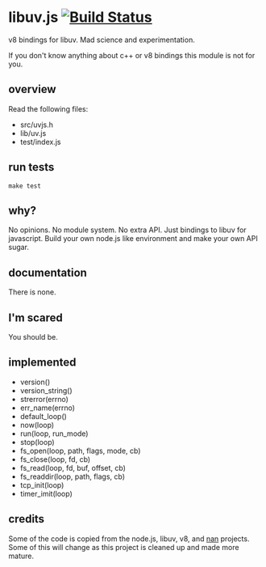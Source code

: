 # libuv.js [![Build Status](https://travis-ci.org/defunctzombie/libuv.js.png?branch=master)](https://travis-ci.org/defunctzombie/libuv.js)

v8 bindings for libuv. Mad science and experimentation.

If you don't know anything about c++ or v8 bindings this module is not for you.

## overview

Read the following files:

* src/uvjs.h
* lib/uv.js
* test/index.js

## run tests

```shell
make test
```

## why?

No opinions. No module system. No extra API. Just bindings to libuv for javascript. Build your own node.js like environment and make your own API sugar.

## documentation

There is none.

## I'm scared

You should be.

## implemented

* version()
* version_string()
* strerror(errno)
* err_name(errno)
* default_loop()
* now(loop)
* run(loop, run_mode)
* stop(loop)
* fs_open(loop, path, flags, mode, cb)
* fs_close(loop, fd, cb)
* fs_read(loop, fd, buf, offset, cb)
* fs_readdir(loop, path, flags, cb)
* tcp_init(loop)
* timer_imit(loop)

## credits

Some of the code is copied from the node.js, libuv, v8, and [nan](https://github.com/rvagg/nan) projects. Some of this will change as this project is cleaned up and made more mature.

